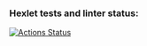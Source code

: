 ### Hexlet tests and linter status:
[![Actions Status](https://github.com/thegreatdestroyer/frontend-project-lvl1/workflows/hexlet-check/badge.svg)](https://github.com/thegreatdestroyer/frontend-project-lvl1/actions)